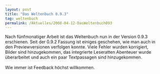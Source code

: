 ```yaml
---
layout: post
title: "Das Weltenbuch 0.9.3"
tag: weltenbuch
permalink: /Aktuelles/2008-04-12-DasWeltenbuch093
---
```



<p>Nach fünfmonatiger Arbeit ist das Weltenbuch nun in der Version 0.9.3 erschienen. Seit der 0.9.2 Fassung ist einiges geschehen, wie man auch in den Previewversionen verfolgen konnte. Viele Fehler wurden korrigiert, Bilder sind hinzugekommen, das integrierte Leseratten Abenteuer wurde überarbeitet und auch ein paar Textpassagen sind hinzugekommen.<br/>
<br/>
Wie immer ist Feedback höchst willkommen.</p>

